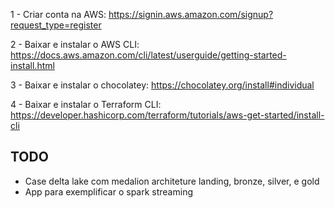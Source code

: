 1 - Criar conta na AWS: https://signin.aws.amazon.com/signup?request_type=register

2 - Baixar e instalar o AWS CLI: https://docs.aws.amazon.com/cli/latest/userguide/getting-started-install.html

3 - Baixar e instalar o chocolatey: https://chocolatey.org/install#individual

4 - Baixar e instalar o Terraform CLI: https://developer.hashicorp.com/terraform/tutorials/aws-get-started/install-cli


## TODO
- Case delta lake com medalion architeture landing, bronze, silver, e gold
- App para exemplificar o spark streaming